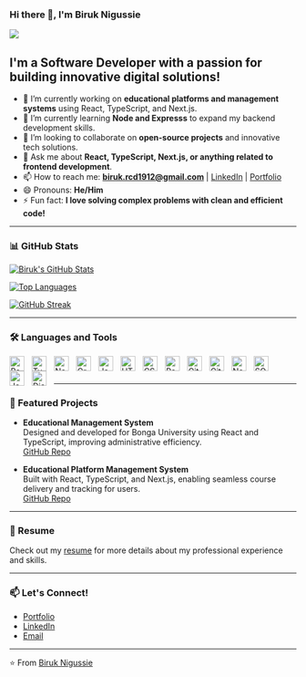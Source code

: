 ### Hi there 👋, I'm Biruk Nigussie
![](https://komarev.com/ghpvc/?username=Biruk-N&color=3cff33)
## I'm a Software Developer with a passion for building innovative digital solutions!

- 🔭 I’m currently working on **educational platforms and management systems** using React, TypeScript, and Next.js.
- 🌱 I’m currently learning **Node and Expresss** to expand my backend development skills.
- 👯 I’m looking to collaborate on **open-source projects** and innovative tech solutions. 
- 💬 Ask me about **React, TypeScript, Next.js, or anything related to frontend development**.
- 📫 How to reach me: **biruk.rcd1912@gmail.com** | [LinkedIn](#) | [Portfolio](#)
- 😄 Pronouns: **He/Him**
- ⚡ Fun fact: **I love solving complex problems with clean and efficient code!**

---

### 📊 GitHub Stats

[![Biruk's GitHub Stats](https://github-readme-stats.vercel.app/api?username=Biruk-N&show_icons=true&theme=radical)](https://github.com/Biruk-N)

[![Top Languages](https://github-readme-stats.vercel.app/api/top-langs/?username=Biruk-N&layout=compact&theme=radical)](https://github.com/Biruk-N)

[![GitHub Streak](https://streak-stats.demolab.com?user=Biruk-N&theme=radical)](https://git.io/streak-stats)

---

### 🛠️ Languages and Tools

[<img align="left" alt="React" width="26px" src="https://cdn.worldvectorlogo.com/logos/react-1.svg" style="padding-right:10px;" />](https://reactjs.org)
[<img align="left" alt="TypeScript" width="26px" src="https://cdn.worldvectorlogo.com/logos/typescript.svg" style="padding-right:10px;" />](https://www.typescriptlang.org)
[<img align="left" alt="Next.js" width="26px" src="https://cdn.worldvectorlogo.com/logos/nextjs-2.svg" style="padding-right:10px;" />](https://nextjs.org)
[<img align="left" alt="GraphQL" width="26px" src="https://cdn.worldvectorlogo.com/logos/graphql.svg" style="padding-right:10px;" />](https://graphql.org)
[<img align="left" alt="JavaScript" width="26px" src="https://cdn.worldvectorlogo.com/logos/javascript-1.svg" style="padding-right:10px;" />](https://developer.mozilla.org/en-US/docs/Web/JavaScript)
[<img align="left" alt="HTML5" width="26px" src="https://cdn.jsdelivr.net/gh/devicons/devicon/icons/html5/html5-original.svg" style="padding-right:10px;" />](https://developer.mozilla.org/en-US/docs/Web/HTML)
[<img align="left" alt="CSS3" width="26px" src="https://cdn.jsdelivr.net/gh/devicons/devicon/icons/css3/css3-original.svg" style="padding-right:10px;" />](https://developer.mozilla.org/en-US/docs/Web/CSS)
[<img align="left" alt="Redux" width="26px" src="https://cdn.worldvectorlogo.com/logos/redux.svg" style="padding-right:10px;" />](https://redux.js.org)
[<img align="left" alt="Git" width="26px" src="https://cdn.jsdelivr.net/gh/devicons/devicon/icons/git/git-original.svg" style="padding-right:10px;" />](https://git-scm.com)
[<img align="left" alt="GitHub" width="26px" src="https://user-images.githubusercontent.com/3369400/139447912-e0f43f33-6d9f-45f8-be46-2df5bbc91289.png" style="padding-right:10px;" />](https://github.com)
[<img align="left" alt="Node.js" width="26px" src="https://cdn.jsdelivr.net/gh/devicons/devicon/icons/nodejs/nodejs-original.svg" style="padding-right:10px;" />](https://nodejs.org)
[<img align="left" alt="SQL" width="26px" src="https://cdn.worldvectorlogo.com/logos/mysql-6.svg" style="padding-right:10px;" />](https://www.mysql.com)
[<img align="left" alt="Java" width="26px" src="https://cdn.worldvectorlogo.com/logos/java-4.svg" style="padding-right:10px;" />](https://www.java.com)
[<img align="left" alt="Django" width="26px" src="https://cdn.worldvectorlogo.com/logos/django.svg" style="padding-right:10px;" />](https://www.djangoproject.com)

<br />
<br />

---

### 📌 Featured Projects

- **Educational Management System**  
  Designed and developed for Bonga University using React and TypeScript, improving administrative efficiency.  
  [GitHub Repo](#)

- **Educational Platform Management System**  
  Built with React, TypeScript, and Next.js, enabling seamless course delivery and tracking for users.  
  [GitHub Repo](#)

---

### 📄 Resume

Check out my [resume](#) for more details about my professional experience and skills.

---

### 📫 Let's Connect!

- [Portfolio](#)
- [LinkedIn](https://www.linkedin.com/in/biruk-nigussie-a23340234/)
- [Email](mailto:biruk.rcd1912@gmail.com)

---

⭐️ From [Biruk Nigussie](https://github.com/Biruk-N)
